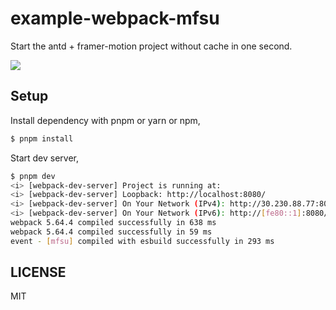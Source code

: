 # example-webpack-mfsu

Start the antd + framer-motion project without cache in one second.

![](https://img.alicdn.com/imgextra/i2/O1CN01k8Gjoo1P5rgMGHuuC_!!6000000001790-2-tps-1204-378.png)

## Setup

Install dependency with pnpm or yarn or npm,

```bash
$ pnpm install
```

Start dev server,

```bash
$ pnpm dev
<i> [webpack-dev-server] Project is running at:
<i> [webpack-dev-server] Loopback: http://localhost:8080/
<i> [webpack-dev-server] On Your Network (IPv4): http://30.230.88.77:8080/
<i> [webpack-dev-server] On Your Network (IPv6): http://[fe80::1]:8080/
webpack 5.64.4 compiled successfully in 638 ms
webpack 5.64.4 compiled successfully in 59 ms
event - [mfsu] compiled with esbuild successfully in 293 ms
```

## LICENSE

MIT
